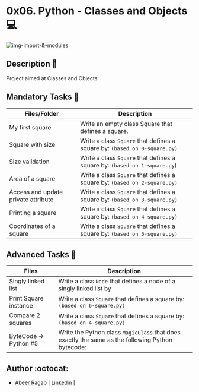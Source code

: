 # 0x06. Python - Classes and Objects :computer:
![img-import-&-modules](https://i.github-camo.com/fe211822532f7c89576111641e856d44f2baaa00/687474703a2f2f692e696d6775722e636f6d2f7455656475544b2e6769663f31)

## Description :ant:

Project aimed at Classes and Objects

## Mandatory Tasks :fax:

| Files/Folder | Description |
| ------------ | ----------- |
| My first square | Write an empty class Square that defines a square. |
| Square with size | Write a class ```Square``` that defines a square by: ```(based on 0-square.py)``` |
| Size validation  | Write a class ```Square``` that defines a square by: ```(based on 1-square.py```) |
| Area of a square | Write a class ```Square``` that defines a square by: ```(based on 2-square.py)``` |
| Access and update private attribute | Write a class ```Square``` that defines a square by: ```(based on 3-square.py)``` |
|  Printing a square | Write a class ```Square``` that defines a square by: ```(based on 4-square.py)``` |
| Coordinates of a square | Write a class ```Square``` that defines a square by: ```(based on 5-square.py)``` |

## Advanced Tasks :light_rail:

| Files | Description |
| ----- | ----------- |
| Singly linked list | Write a class ```Node``` that defines a node of a singly linked list by |
|  Print Square instance  | Write a class ```Square``` that defines a square by: ```(based on 6-square.py)``` |
| Compare 2 squares  | Write a class ```Square``` that defines a square by: ```(based on 4-square.py)``` |
| ByteCode -> Python #5 | Write the Python class ```MagicClass``` that does exactly the same as the following Python bytecode: |

## Author :octocat:

- [Abeer Ragab](https://github.com/Abeer-M-Ali) | [Linkedin](https://www.linkedin.com/in/abeer-ragab-b25872260/) |